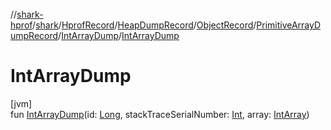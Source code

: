 //[shark-hprof](../../../../../../../index.md)/[shark](../../../../../index.md)/[HprofRecord](../../../../index.md)/[HeapDumpRecord](../../../index.md)/[ObjectRecord](../../index.md)/[PrimitiveArrayDumpRecord](../index.md)/[IntArrayDump](index.md)/[IntArrayDump](-int-array-dump.md)

# IntArrayDump

[jvm]\
fun [IntArrayDump](-int-array-dump.md)(id: [Long](https://kotlinlang.org/api/latest/jvm/stdlib/kotlin/-long/index.html), stackTraceSerialNumber: [Int](https://kotlinlang.org/api/latest/jvm/stdlib/kotlin/-int/index.html), array: [IntArray](https://kotlinlang.org/api/latest/jvm/stdlib/kotlin/-int-array/index.html))
